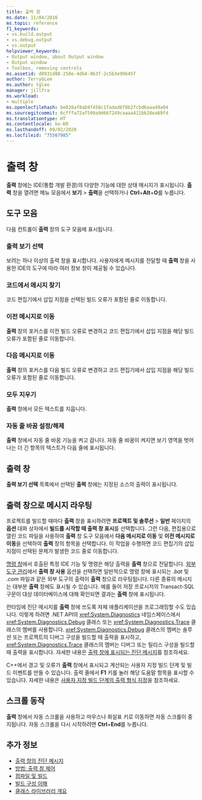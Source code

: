 ```yaml
---
title: 출력 창
ms.date: 11/04/2016
ms.topic: reference
f1_keywords:
- vs.build.output
- vs.debug.output
- vs.output
helpviewer_keywords:
- Output window, about Output window
- Output window
- Toolbox, removing controls
ms.assetid: d8931d88-250e-4db4-963f-2c5b3e99b45f
author: TerryGLee
ms.author: tglee
manager: jillfra
ms.workload:
- multiple
ms.openlocfilehash: be028af8ab9f458c1fadad6f8b2fcbd6aaa49a04
ms.sourcegitcommit: 6cfffa72af599a9d667249caaaa411bb28ea69fd
ms.translationtype: HT
ms.contentlocale: ko-KR
ms.lasthandoff: 09/02/2020
ms.locfileid: "75567985"
---
```

# <a name="output-window"></a>출력 창

**출력** 창에는 IDE(통합 개발 환경)의 다양한 기능에 대한 상태 메시지가 표시됩니다. **출력** 창을 열려면 메뉴 모음에서 **보기** > **출력**을 선택하거나 **Ctrl**+**Alt**+**O**를 누릅니다.

## <a name="toolbar"></a>도구 모음

다음 컨트롤이 **출력** 창의 도구 모음에 표시됩니다.

### <a name="show-output-from"></a>출력 보기 선택

보려는 하나 이상의 출력 창을 표시합니다. 사용자에게 메시지를 전달할 때 **출력** 창을 사용한 IDE의 도구에 따라 여러 정보 창이 제공될 수 있습니다.

### <a name="find-message-in-code"></a>코드에서 메시지 찾기

코드 편집기에서 삽입 지점을 선택된 빌드 오류가 포함된 줄로 이동합니다.

### <a name="go-to-previous-message"></a>이전 메시지로 이동

**출력** 창의 포커스를 이전 빌드 오류로 변경하고 코드 편집기에서 삽입 지점을 해당 빌드 오류가 포함된 줄로 이동합니다.

### <a name="go-to-next-message"></a>다음 메시지로 이동

**출력** 창의 포커스를 다음 빌드 오류로 변경하고 코드 편집기에서 삽입 지점을 해당 빌드 오류가 포함된 줄로 이동합니다.

### <a name="clear-all"></a>모두 지우기

**출력** 창에서 모든 텍스트를 지웁니다.

### <a name="toggle-word-wrap"></a>자동 줄 바꿈 설정/해제

**출력** 창에서 자동 줄 바꿈 기능을 켜고 끕니다. 자동 줄 바꿈이 켜지면 보기 영역을 벗어나는 더 긴 항목의 텍스트가 다음 줄에 표시됩니다.

## <a name="output-pane"></a>출력 창

**출력 보기 선택** 목록에서 선택된 **출력** 창에는 지정된 소스의 출력이 표시됩니다.

## <a name="route-messages-to-the-output-window"></a>출력 창으로 메시지 라우팅

프로젝트를 빌드할 때마다 **출력** 창을 표시하려면 **프로젝트 및 솔루션** > **일반** 페이지의 **옵션** 대화 상자에서 **빌드를 시작할 때 출력 창 표시**를 선택합니다. 그런 다음, 편집용으로 열린 코드 파일을 사용하여 **출력** 창 도구 모음에서 **다음 메시지로 이동** 및 **이전 메시지로 이동**을 선택하여 **출력** 창의 항목을 선택합니다. 이 작업을 수행하면 코드 편집기의 삽입 지점이 선택된 문제가 발생한 코드 줄로 이동합니다.

[명령 창](../../ide/reference/command-window.md)에서 호출된 특정 IDE 기능 및 명령은 해당 출력을 **출력** 창으로 전달합니다. [외부 도구 관리](../../ide/managing-external-tools.md)에서 **출력 창 사용** 옵션을 선택하면 일반적으로 명령 창에 표시되는 *.bat* 및 *.com* 파일과 같은 외부 도구의 출력이 **출력** 창으로 라우팅됩니다. 다른 종류의 메시지는 대부분 **출력** 창에도 표시될 수 있습니다. 예를 들어 저장 프로시저의 Transact-SQL 구문이 대상 데이터베이스에 대해 확인되면 결과는 **출력** 창에 표시됩니다.

런타임에 진단 메시지를 **출력** 창에 쓰도록 자체 애플리케이션을 프로그래밍할 수도 있습니다. 이렇게 하려면 .NET API의 <xref:System.Diagnostics> 네임스페이스에서 <xref:System.Diagnostics.Debug> 클래스 또는 <xref:System.Diagnostics.Trace> 클래스의 멤버를 사용합니다. <xref:System.Diagnostics.Debug> 클래스의 멤버는 솔루션 또는 프로젝트의 디버그 구성을 빌드할 때 출력을 표시하고, <xref:System.Diagnostics.Trace> 클래스의 멤버는 디버그 또는 릴리스 구성을 빌드할 때 출력을 표시합니다. 자세한 내용은 [출력 창에 표시되는 진단 메시지](../../debugger/diagnostic-messages-in-the-output-window.md)를 참조하세요.

C++에서 경고 및 오류가 **출력** 창에서 표시되고 계산되는 사용자 지정 빌드 단계 및 빌드 이벤트를 만들 수 있습니다. 출력 줄에서 **F1** 키를 눌러 해당 도움말 항목을 표시할 수 있습니다. 자세한 내용은 [사용자 지정 빌드 단계의 출력 형식 지정](/cpp/build/formatting-the-output-of-a-custom-build-step-or-build-event)을 참조하세요.

## <a name="scroll-behavior"></a>스크롤 동작

**출력** 창에서 자동 스크롤을 사용하고 마우스나 화살표 키로 이동하면 자동 스크롤이 중지됩니다. 자동 스크롤을 다시 시작하려면 **Ctrl**+**End**를 누릅니다.

## <a name="see-also"></a>추가 정보

- [출력 창의 진단 메시지](../../debugger/diagnostic-messages-in-the-output-window.md)
- [방법: 출력 창 제어](https://msdn.microsoft.com/Library/91aebd15-8854-4a7a-9f7d-57376fb4e858)
- [컴파일 및 빌드](../../ide/compiling-and-building-in-visual-studio.md)
- [빌드 구성 이해](../../ide/understanding-build-configurations.md)
- [클래스 라이브러리 개요](/dotnet/standard/class-library-overview)
